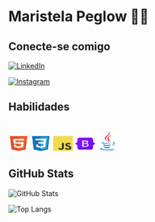 # Maristela Peglow 👩‍💻   
 
## Conecte-se comigo
[![LinkedIn](https://img.shields.io/badge/LinkedIn-0077B5?style-for-the-badge&logo=linkedin&logoColor=00)](https://www.linkedin.com/in/MaristelaP)

[![Instagram](https://img.shields.io/badge/Instagram-fabef8?style-for-the-badge&logo=instagram)](https://www.linkedin.com/in/MaristelaP)

## Habilidades
<div style="display: inline_block"><br>
  <img align:"center" alt="MariCss" height="30" width="40" src="https://raw.githubusercontent.com/devicons/devicon/master/icons/html5/html5-original.svg">
  <img align:"center" alt="MariCss" height="30" width="40" src="https://raw.githubusercontent.com/devicons/devicon/master/icons/css3/css3-original.svg">
  <img align:"center" alt="MariCss" height="30" width="40" src="https://raw.githubusercontent.com/devicons/devicon/master/icons/javascript/javascript-original.svg">
  <img align:"center" alt="MariCss" height="30" width="40" src="https://raw.githubusercontent.com/devicons/devicon/master/icons/bootstrap/bootstrap-original.svg">
  <img align:"center" alt="MariCss" heigth="30" width="40" src="https://raw.githubusercontent.com/devicons/devicon/master/icons/java/java-original.svg">
</div>


## GitHub Stats
![GitHub Stats](https://github-readme-stats.vercel.app/api?username=MaristelaP&theme=transparent&bg_color=170e11&border_color=d98baa&show_icons=true&icon_color=9503ab&title_color=ad074a&text_color=ccc8ca)


![Top Langs](https://github-readme-stats-git-masterrstaa-rickstaa.vercel.app/api/top-langs/?username=MaristelaP&bg_color=170e11&border_color=d98baa&title_color=ad074a&text_color=ccc8ca) 

